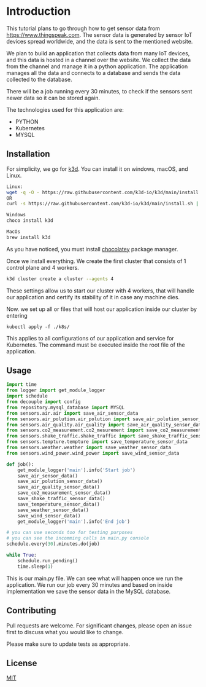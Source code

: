 # Introduction

This tutorial plans to go through how to get sensor data from <https://www.thingspeak.com>. The sensor data is generated by sensor IoT devices spread worldwide, and the data is sent to the mentioned website.

We plan to build an application that collects data from many IoT devices, and this data is hosted in a channel over the website. We collect the data from the channel and manage it in a python application. The application manages all the data and connects to a database and sends the data collected to the database. 

There will be a job running every 30 minutes, to check if the sensors sent newer data so it can be stored again.

The technologies used for this application are:
* PYTHON
* Kubernetes
* MYSQL

## Installation

For simplicity, we go for [k3d](https://k3d.io/v5.4.6/). You can install it on windows, macOS, and Linux.

```bash
Linux:
wget -q -O - https://raw.githubusercontent.com/k3d-io/k3d/main/install.sh | bash
OR
curl -s https://raw.githubusercontent.com/k3d-io/k3d/main/install.sh | bash

Windows
choco install k3d

MacOs
brew install k3d
```
As you have noticed, you must install [chocolatey](https://docs.chocolatey.org/en-us/choco/setup) package manager.

Once we install everything. We create the first cluster that consists of 1 control plane and 4 workers.

```bash
k3d cluster create a cluster --agents 4
```

These settings allow us to start our cluster with 4 workers, that will handle our application and certify its stability of it in case any machine dies.

Now. we set up all or files that will host our application inside our cluster by entering
```basg
kubectl apply -f ./k8s/
```

This applies to all configurations of our application and service for Kubernetes. 
The command must be executed inside the root file of the application.

## Usage

```python
import time
from logger import get_module_logger
import schedule
from decouple import config
from repository.mysql_database import MYSQL
from sensors.air.air import save_air_sensor_data
from sensors.air_polution.air_polution import save_air_polution_sensor_data
from sensors.air_quality.air_quality import save_air_quality_sensor_data
from sensors.co2_measurement.co2_mesurement import save_co2_measurement_sensor_data
from sensors.shake_traffic.shake_traffic import save_shake_traffic_sensor_data
from sensors.tempture.tempture import save_temperature_sensor_data
from sensors.weather.weather import save_weather_sensor_data
from sensors.wind_power.wind_power import save_wind_sensor_data

def job():
    get_module_logger('main').info('Start job')
    save_air_sensor_data()
    save_air_polution_sensor_data()
    save_air_quality_sensor_data()
    save_co2_measurement_sensor_data()
    save_shake_traffic_sensor_data()
    save_temperature_sensor_data()
    save_weather_sensor_data()
    save_wind_sensor_data()
    get_module_logger('main').info('End job')

# you can use seconds too for testing purposes
# you can see the incomming calls in main.py console
schedule.every(30).minutes.do(job)

while True:
    schedule.run_pending()
    time.sleep(1)
```



This is our main.py file. We can see what will happen once we run the application. We run our job every 30 minutes and based on inside implementation we save the sensor data in the MySQL database.

## Contributing

Pull requests are welcome. For significant changes, please open an issue first
to discuss what you would like to change.

Please make sure to update tests as appropriate.

## License

[MIT](https://choosealicense.com/licenses/mit/)